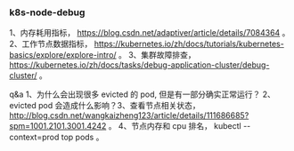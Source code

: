 ### k8s-node-debug 

1、内存耗用指标， https://blog.csdn.net/adaptiver/article/details/7084364 。 
2、工作节点数据指标， https://kubernetes.io/zh/docs/tutorials/kubernetes-basics/explore/explore-intro/ 。 
3、集群故障排查， https://kubernetes.io/zh/docs/tasks/debug-application-cluster/debug-cluster/ 。 

q&a
1、为什么会出现很多 evicted 的 pod, 但是有一部分确实正常运行？ 2、evicted pod 会造成什么影响？3、查看节点相关状态， http://blog.csdn.net/wangkaizheng123/article/details/111686685?spm=1001.2101.3001.4242 。 4、节点内存和 cpu 排名， kubectl --context=prod top pods 。 